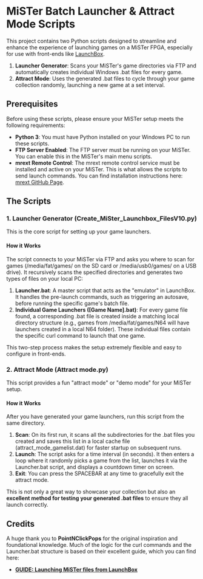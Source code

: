 # **MiSTer Batch Launcher & Attract Mode Scripts**

This project contains two Python scripts designed to streamline and enhance the experience of launching games on a MiSTer FPGA, especially for use with front-ends like [LaunchBox](https://www.launchbox-app.com/).

1. **Launcher Generator**: Scans your MiSTer's game directories via FTP and automatically creates individual Windows .bat files for every game.  
2. **Attract Mode**: Uses the generated .bat files to cycle through your game collection randomly, launching a new game at a set interval.

## **Prerequisites**

Before using these scripts, please ensure your MiSTer setup meets the following requirements:

* **Python 3**: You must have Python installed on your Windows PC to run these scripts.  
* **FTP Server Enabled**: The FTP server must be running on your MiSTer. You can enable this in the MiSTer's main menu scripts.  
* **mrext Remote Control**: The mrext remote control service must be installed and active on your MiSTer. This is what allows the scripts to send launch commands. You can find installation instructions here: [mrext GitHub Page](https://github.com/wizzomafizzo/mrext?tab=readme-ov-file#remote).

## **The Scripts**

### **1\. Launcher Generator (Create_MiSter_Launchbox_FilesV10.py)**

This is the core script for setting up your game launchers.

#### **How it Works**

The script connects to your MiSTer via FTP and asks you where to scan for games (/media/fat/games/ on the SD card or /media/usb0/games/ on a USB drive). It recursively scans the specified directories and generates two types of files on your local PC:

1. **Launcher.bat**: A master script that acts as the "emulator" in LaunchBox. It handles the pre-launch commands, such as triggering an autosave, before running the specific game's batch file.  
2. **Individual Game Launchers (\[Game Name\].bat)**: For every game file found, a corresponding .bat file is created inside a matching local directory structure (e.g., games from /media/fat/games/N64 will have launchers created in a local N64 folder). These individual files contain the specific curl command to launch that one game.

This two-step process makes the setup extremely flexible and easy to configure in front-ends.

### **2\. Attract Mode (Attract mode.py)**

This script provides a fun "attract mode" or "demo mode" for your MiSTer setup.

#### **How it Works**

After you have generated your game launchers, run this script from the same directory.

1. **Scan**: On its first run, it scans all the subdirectories for the .bat files you created and saves this list in a local cache file (attract\_mode\_gamelist.dat) for faster startup on subsequent runs.  
2. **Launch**: The script asks for a time interval (in seconds). It then enters a loop where it randomly picks a game from the list, launches it via the Launcher.bat script, and displays a countdown timer on screen.  
3. **Exit**: You can press the SPACEBAR at any time to gracefully exit the attract mode.

This is not only a great way to showcase your collection but also an **excellent method for testing your generated .bat files** to ensure they all launch correctly.

## **Credits**

A huge thank you to **PointNClickPops** for the original inspiration and foundational knowledge. Much of the logic for the curl commands and the Launcher.bat structure is based on their excellent guide, which you can find here:

* [**GUIDE: Launching MiSTer files from LaunchBox**](https://github.com/PointNClickPops/MiSTerBox/wiki/GUIDE:-Launching-MiSTer-files-from-LaunchBox)
